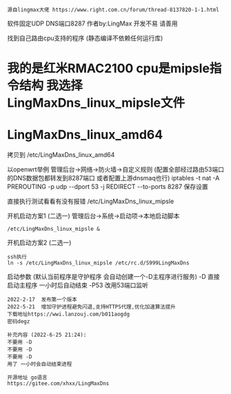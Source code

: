 ```shell
源自lingmax大佬 https://www.right.com.cn/forum/thread-8137820-1-1.html
```
软件固定UDP  DNS端口8287  作者by:LingMax  开发不易 请善用

找到自己路由cpu支持的程序  (静态编译不依赖任何运行库)
# 我的是红米RMAC2100  cpu是mipsle指令结构  我选择LingMaxDns_linux_mipsle文件
# LingMaxDns_linux_amd64
拷贝到 /etc/LingMaxDns_linux_amd64

以openwrt举例
管理后台->网络->防火墙->自定义规则  (配置全部经过路由53端口的DNS数据包都转发到8287端口  或者配置上游dnsmaq也行)
iptables -t nat -A PREROUTING -p udp --dport 53 -j REDIRECT --to-ports 8287
保存设置

直接执行测试看看有没有报错 
/etc/LingMaxDns_linux_mipsle



开机启动方案1 (二选一)
管理后台->系统->启动项->本地启动脚本
```
/etc/LingMaxDns_linux_mipsle &
```
开机启动方案2 (二选一)
```
ssh执行
ln -s /etc/LingMaxDns_linux_mipsle /etc/rc.d/S999LingMaxDns
```
启动参数 (默认当前程序是守护程序  会自动创建一个-D主程序进行服务)
-D 直接启动主程序 一小时后自动结束 
-P53 改用53端口监听 
```
2022-2-17  发布第一个版本
2022-5-21  增加守护进程避免闪退,支持HTTPS代理,优化加速算法提升
下载地址https://wwi.lanzouj.com/b011aogdg
密码degz
```
```
补充内容 (2022-6-25 21:24):
不要用 -D
不要用 -D
不要用 -D
用了 一小时会自动结束进程
```
```
开源地址 go语言
https://gitee.com/xhxx/LingMaxDns
```
